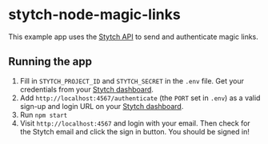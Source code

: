 # stytch-node-magic-links

This example app uses the [Stytch API](https://stytch.com/docs/api) to send and authenticate magic links.

## Running the app

1. Fill in `STYTCH_PROJECT_ID` and `STYTCH_SECRET` in the `.env` file. Get your credentials from
   your [Stytch dashboard](https://stytch.com/dashboard/api-keys).
2. Add `http://localhost:4567/authenticate` (the `PORT` set in `.env`) as a valid sign-up and
   login URL on your [Stytch dashboard](https://stytch.com/dashboard/redirect-urls).
3. Run `npm start`
4. Visit `http://localhost:4567` and login with your email. Then check for the Stytch email and
   click the sign in button. You should be signed in!
